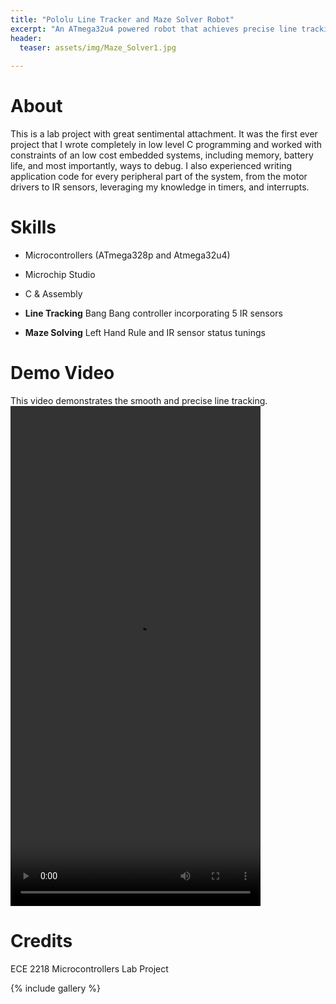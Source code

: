 ```yaml
---
title: "Pololu Line Tracker and Maze Solver Robot"
excerpt: "An ATmega32u4 powered robot that achieves precise line tracking and strategic maze solving."
header:
  teaser: assets/img/Maze_Solver1.jpg
   
---
```


# About
This is a lab project with great sentimental attachment. It was the first ever project that I wrote completely in low level C programming and worked with constraints of an low cost embedded systems, including memory, battery life, and most importantly, ways to debug. I also experienced writing application code for every peripheral part of the system, from the motor drivers to IR sensors, leveraging my knowledge in timers, and interrupts.

# Skills
* Microcontrollers (ATmega328p and Atmega32u4)
* Microchip Studio
* C & Assembly

* **Line Tracking** Bang Bang controller incorporating 5 IR sensors
* **Maze Solving** Left Hand Rule and IR sensor status tunings

# Demo Video
This video demonstrates the smooth and precise line tracking. 
<video controls src="assets/img/Maze_Solver_Demo.mov" title="Line Tracking" width="400" height="800" allowfullscreen="true" webkitallowfullscreen="true" mozallowfullscreen="true"  frameborder="0"></video>

# Credits
ECE 2218 Microcontrollers Lab Project

{% include gallery %}
